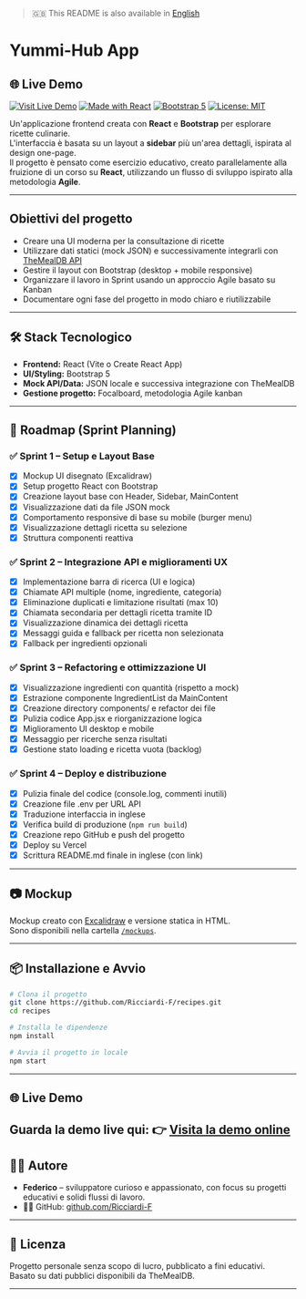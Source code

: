 > 🇬🇧 This README is also available in [English](./README.md)

# Yummi-Hub App

## 🌐 Live Demo

[![Visit Live Demo](https://img.shields.io/badge/Live%20Demo-Visit-blue?style=flat&logo=vercel)](https://yummy-97jg1ks7l-ricciardi-fs-projects.vercel.app)
[![Made with React](https://img.shields.io/badge/Made%20with-React-61DAFB?logo=react)](https://reactjs.org/)
[![Bootstrap 5](https://img.shields.io/badge/Styled%20with-Bootstrap%205-7952B3?logo=bootstrap)](https://getbootstrap.com/)
[![License: MIT](https://img.shields.io/badge/License-MIT-blue.svg)](#license)

Un'applicazione frontend creata con **React** e **Bootstrap** per esplorare ricette culinarie.  
L'interfaccia è basata su un layout a **sidebar** più un'area dettagli, ispirata al design one-page.  
Il progetto è pensato come esercizio educativo, creato parallelamente alla fruizione di un corso su **React**, utilizzando un flusso di sviluppo ispirato alla metodologia **Agile**.

---

## Obiettivi del progetto

- Creare una UI moderna per la consultazione di ricette
- Utilizzare dati statici (mock JSON) e successivamente integrarli con [TheMealDB API](https://www.themealdb.com/api.php)
- Gestire il layout con Bootstrap (desktop + mobile responsive)
- Organizzare il lavoro in Sprint usando un approccio Agile basato su Kanban
- Documentare ogni fase del progetto in modo chiaro e riutilizzabile

---

## 🛠️ Stack Tecnologico

- **Frontend:** React (Vite o Create React App)
- **UI/Styling:** Bootstrap 5
- **Mock API/Data:** JSON locale e successiva integrazione con TheMealDB
- **Gestione progetto:** Focalboard, metodologia Agile kanban

---


## 🚀 Roadmap (Sprint Planning)


### ✅ Sprint 1 – Setup e Layout Base
- [x] Mockup UI disegnato (Excalidraw)
- [x] Setup progetto React con Bootstrap
- [x] Creazione layout base con Header, Sidebar, MainContent
- [x] Visualizzazione dati da file JSON mock
- [x] Comportamento responsive di base su mobile (burger menu)
- [x] Visualizzazione dettagli ricetta su selezione
- [x] Struttura componenti reattiva

### ✅ Sprint 2 – Integrazione API e miglioramenti UX
- [x] Implementazione barra di ricerca (UI e logica)
- [x] Chiamate API multiple (nome, ingrediente, categoria)
- [x] Eliminazione duplicati e limitazione risultati (max 10)
- [x] Chiamata secondaria per dettagli ricetta tramite ID
- [x] Visualizzazione dinamica dei dettagli ricetta
- [x] Messaggi guida e fallback per ricetta non selezionata
- [x] Fallback per ingredienti opzionali

### ✅ Sprint 3 – Refactoring e ottimizzazione UI
- [x] Visualizzazione ingredienti con quantità (rispetto a mock)
- [x] Estrazione componente IngredientList da MainContent
- [x] Creazione directory components/ e refactor dei file
- [x] Pulizia codice App.jsx e riorganizzazione logica
- [x] Miglioramento UI desktop e mobile
- [x] Messaggio per ricerche senza risultati
- [x] Gestione stato loading e ricetta vuota (backlog)

### ✅ Sprint 4 – Deploy e distribuzione
- [x] Pulizia finale del codice (console.log, commenti inutili)
- [x] Creazione file .env per URL API
- [x] Traduzione interfaccia in inglese
- [x] Verifica build di produzione (`npm run build`)
- [x] Creazione repo GitHub e push del progetto
- [x] Deploy su Vercel
- [x] Scrittura README.md finale in inglese (con link)

---

## 📷 Mockup

Mockup creato con [Excalidraw](https://excalidraw.com) e versione statica in HTML.  
Sono disponibili nella cartella [`/mockups`](./mockups).

---

## 📦 Installazione e Avvio

```bash
# Clona il progetto
git clone https://github.com/Ricciardi-F/recipes.git
cd recipes

# Installa le dipendenze
npm install

# Avvia il progetto in locale
npm start

```
---


## 🌐 Live Demo

Guarda la demo live qui:
👉 [Visita la demo online](https://yummy-97jg1ks7l-ricciardi-fs-projects.vercel.app)
---

## 👨‍🍳 Autore

- **Federico** – sviluppatore curioso e appassionato, con focus su progetti educativi e solidi flussi di lavoro.  
- 🧑‍💻 GitHub: [github.com/Ricciardi-F](https://github.com/Ricciardi-F)

---

## 📄 Licenza

Progetto personale senza scopo di lucro, pubblicato a fini educativi.  
Basato su dati pubblici disponibili da TheMealDB.

---